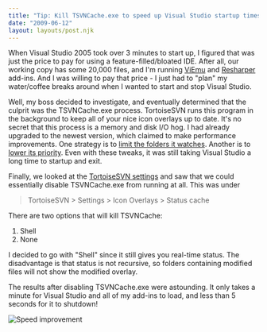 ```yaml
---
title: "Tip: Kill TSVNCache.exe to speed up Visual Studio startup times"
date: "2009-06-12"
layout: layouts/post.njk
---
```


When Visual Studio 2005 took over 3 minutes to start up, I figured that was just
the price to pay for using a feature-filled/bloated IDE. After all, our working
copy has some 20,000 files, and I'm running [ViEmu](http://www.viemu.com/) and
[Resharper](http://www.jetbrains.com/resharper/) add-ins. And I was willing to
pay that price - I just had to "plan" my water/coffee breaks around when I
wanted to start and stop Visual Studio.

Well, my boss decided to investigate, and eventually determined that the culprit
was the TSVNCache.exe process. TortoiseSVN runs this program in the background
to keep all of your nice icon overlays up to date. It's no secret that this
process is a memory and disk I/O hog. I had already upgraded to the newest
version, which claimed to make performance improvements. One strategy is to
[limit the folders it watches](http://yoopergeek.blogspot.com/2007/09/tortoisesvns-noisy-tsvncacheexe.html).
Another is to
[lower its priority](http://svn.haxx.se/tsvnusers/archive-2008-12/0091.shtml).
Even with these tweaks, it was still taking Visual Studio a long time to startup
and exit.

Finally, we looked at the
[TortoiseSVN settings](http://tortoisesvn.net/docs/release/TortoiseSVN_en/tsvn-dug-settings.html#tsvn-dug-settings-overlay)
and saw that we could essentially disable TSVNCache.exe from running at all.
This was under

> TortoiseSVN > Settings > Icon Overlays > Status cache

There are two options that will kill TSVNCache:

1. Shell
2. None

I decided to go with "Shell" since it still gives you real-time status. The
disadvantage is that status is not recursive, so folders containing modified
files will not show the modified overlay.

The results after disabling TSVNCache.exe were astounding. It only takes a
minute for Visual Studio and all of my add-ins to load, and less than 5 seconds
for it to shutdown!

![Speed improvement](http://bentsai.files.wordpress.com/2009/06/image.png?w=300 "Speed improvement")
